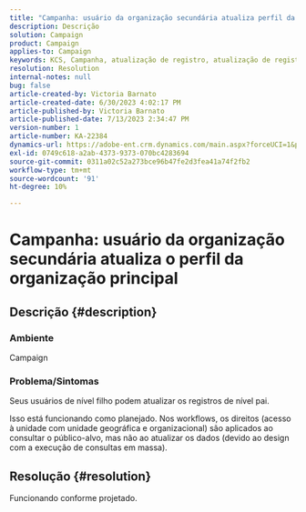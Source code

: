```yaml
---
title: "Campanha: usuário da organização secundária atualiza perfil da organização principal"
description: Descrição
solution: Campaign
product: Campaign
applies-to: Campaign
keywords: KCS, Campanha, atualização de registro, atualização de registros principais, atualizações de usuários secundários, registro principal
resolution: Resolution
internal-notes: null
bug: false
article-created-by: Victoria Barnato
article-created-date: 6/30/2023 4:02:17 PM
article-published-by: Victoria Barnato
article-published-date: 7/13/2023 2:34:47 PM
version-number: 1
article-number: KA-22384
dynamics-url: https://adobe-ent.crm.dynamics.com/main.aspx?forceUCI=1&pagetype=entityrecord&etn=knowledgearticle&id=6d471d75-5f17-ee11-8f6e-6045bd006b3d
exl-id: 0749c618-a2ab-4373-9373-070bc4283694
source-git-commit: 0311a02c52a273bce96b47fe2d3fea41a74f2fb2
workflow-type: tm+mt
source-wordcount: '91'
ht-degree: 10%

---
```


# Campanha: usuário da organização secundária atualiza o perfil da organização principal

## Descrição {#description}


### Ambiente

Campaign

### Problema/Sintomas

Seus usuários de nível filho podem atualizar os registros de nível pai.

Isso está funcionando como planejado. Nos workflows, os direitos (acesso à unidade com unidade geográfica e organizacional) são aplicados ao consultar o público-alvo, mas não ao atualizar os dados (devido ao design com a execução de consultas em massa).


## Resolução {#resolution}


Funcionando conforme projetado.
